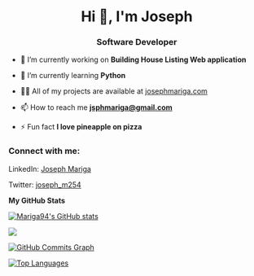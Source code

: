 <h1 align="center">Hi 👋, I'm Joseph</h1>
<h3 align="center">Software Developer</h3>

- 🔭 I’m currently working on **Building House Listing Web application**

- 🌱 I’m currently learning **Python**

- 👨‍💻 All of my projects are available at [josephmariga.com](josephmariga.com)

- 📫 How to reach me **jsphmariga@gmail.com**

- ⚡ Fun fact **I love pineapple on pizza**

<h3 align="left">Connect with me:</h3>
<p align="left">
<p>LinkedIn: <a href="https://www.linkedin.com/in/joseph-mariga-266186219" target="blank"> Joseph Mariga</a>
  </p>
 <p>
  Twitter: <a href="https://twitter.com/@joseph_m254" target="blank">joseph_m254</a>
</p>
<b>My GitHub Stats</b>

<a href="http://www.github.com/Mariga94"><img src="https://github-readme-stats.vercel.app/api?username=Mariga94&show_icons=true&hide=&count_private=true&title_color=0891b2&text_color=ffffff&icon_color=0891b2&bg_color=1c1917&hide_border=true&show_icons=true" alt="Mariga94's GitHub stats" /></a>

<a href="http://www.github.com/Mariga94"><img src="https://github-readme-streak-stats.herokuapp.com/?user=Mariga94&stroke=ffffff&background=1c1917&ring=0891b2&fire=0891b2&currStreakNum=ffffff&currStreakLabel=0891b2&sideNums=ffffff&sideLabels=ffffff&dates=ffffff&hide_border=true" /></a>

<a href="http://www.github.com/Mariga94"><img src="https://activity-graph.herokuapp.com/graph?username=Mariga94&bg_color=1c1917&color=ffffff&line=0891b2&point=ffffff&area_color=1c1917&area=true&hide_border=true&custom_title=GitHub%20Commits%20Graph" alt="GitHub Commits Graph" /></a>

<a href="https://github.com/Mariga94" align="left"><img src="https://github-readme-stats.vercel.app/api/top-langs/?username=Mariga94&langs_count=10&title_color=0891b2&text_color=ffffff&icon_color=0891b2&bg_color=1c1917&hide_border=true&locale=en&custom_title=Top%20%Languages" alt="Top Languages" /></a>
